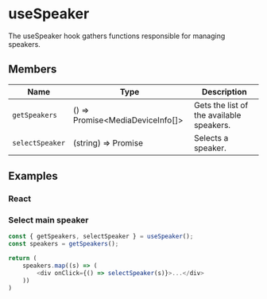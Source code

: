 # useSpeaker

The useSpeaker hook gathers functions responsible for managing speakers.

## Members

| Name            | Type                     | Description                              |
| --------------- | ------------------------ | ---------------------------------------- |
| `getSpeakers`   | () => Promise<MediaDeviceInfo[]> | Gets the list of the available speakers. |
| `selectSpeaker` | (string) => Promise<string>       | Selects a speaker.                       |

## Examples

### React

### Select main speaker

```javascript
const { getSpeakers, selectSpeaker } = useSpeaker();
const speakers = getSpeakers();

return (
    speakers.map((s) => (
        <div onClick={() => selectSpeaker(s)}>...</div>
    ))
)
```

